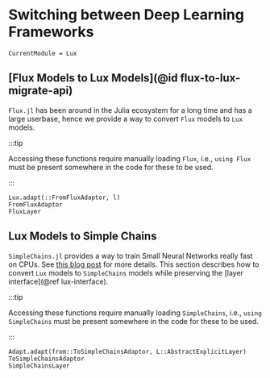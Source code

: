 # Switching between Deep Learning Frameworks

```@meta
CurrentModule = Lux
```

## [Flux Models to Lux Models](@id flux-to-lux-migrate-api)

`Flux.jl` has been around in the Julia ecosystem for a long time and has a large userbase,
hence we provide a way to convert `Flux` models to `Lux` models.

:::tip

Accessing these functions require manually loading `Flux`, i.e., `using Flux` must be
present somewhere in the code for these to be used.

:::

```@docs
Lux.adapt(::FromFluxAdaptor, l)
FromFluxAdaptor
FluxLayer
```

## Lux Models to Simple Chains

`SimpleChains.jl` provides a way to train Small Neural Networks really fast on CPUs.
See [this blog post](https://julialang.org/blog/2022/04/simple-chains/) for more details.
This section describes how to convert `Lux` models to `SimpleChains` models while
preserving the [layer interface](@ref lux-interface).

:::tip

Accessing these functions require manually loading `SimpleChains`, i.e.,
`using SimpleChains` must be present somewhere in the code for these to be used.

:::

```@docs
Adapt.adapt(from::ToSimpleChainsAdaptor, L::AbstractExplicitLayer)
ToSimpleChainsAdaptor
SimpleChainsLayer
```
